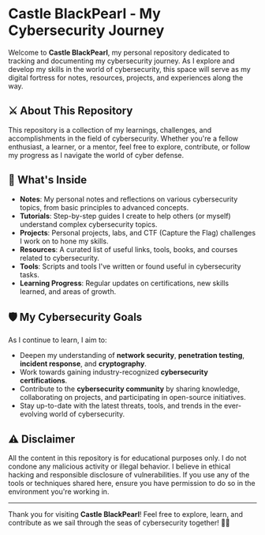 # Castle BlackPearl - My Cybersecurity Journey

Welcome to **Castle BlackPearl**, my personal repository dedicated to tracking and documenting my cybersecurity journey. As I explore and develop my skills in the world of cybersecurity, this space will serve as my digital fortress for notes, resources, projects, and experiences along the way.

## ⚔️ About This Repository

This repository is a collection of my learnings, challenges, and accomplishments in the field of cybersecurity. Whether you're a fellow enthusiast, a learner, or a mentor, feel free to explore, contribute, or follow my progress as I navigate the world of cyber defense.

## 🏰 What's Inside

- **Notes**: My personal notes and reflections on various cybersecurity topics, from basic principles to advanced concepts.
- **Tutorials**: Step-by-step guides I create to help others (or myself) understand complex cybersecurity topics.
- **Projects**: Personal projects, labs, and CTF (Capture the Flag) challenges I work on to hone my skills.
- **Resources**: A curated list of useful links, tools, books, and courses related to cybersecurity.
- **Tools**: Scripts and tools I've written or found useful in cybersecurity tasks.
- **Learning Progress**: Regular updates on certifications, new skills learned, and areas of growth.

## 🛡️ My Cybersecurity Goals

As I continue to learn, I aim to:

- Deepen my understanding of **network security**, **penetration testing**, **incident response**, and **cryptography**.
- Work towards gaining industry-recognized **cybersecurity certifications**.
- Contribute to the **cybersecurity community** by sharing knowledge, collaborating on projects, and participating in open-source initiatives.
- Stay up-to-date with the latest threats, tools, and trends in the ever-evolving world of cybersecurity.

## ⚠️ Disclaimer

All the content in this repository is for educational purposes only. I do not condone any malicious activity or illegal behavior. I believe in ethical hacking and responsible disclosure of vulnerabilities. If you use any of the tools or techniques shared here, ensure you have permission to do so in the environment you're working in.


---

Thank you for visiting **Castle BlackPearl**! Feel free to explore, learn, and contribute as we sail through the seas of cybersecurity together! 🏴‍☠️

